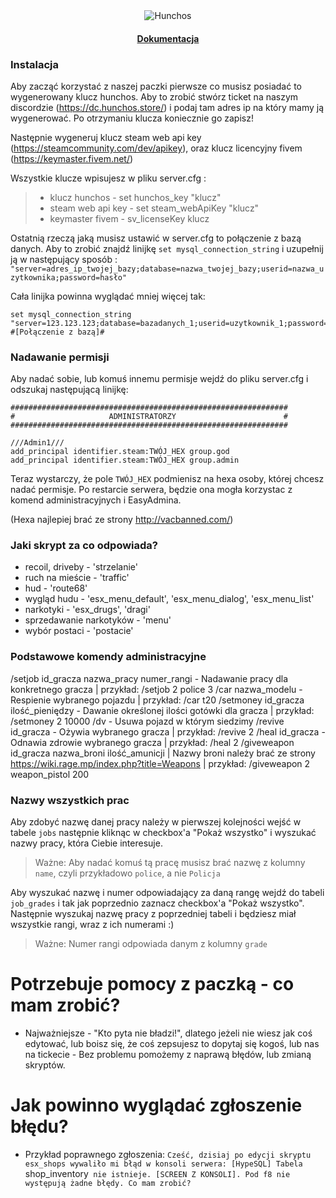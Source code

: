 <div align="center">
	<img src="logo.gif" alt="Hunchos">
	<br>
	<h4>
		<a href="https://hunchos.store/">Dokumentacja</a>
	</h4>
</div>

### Instalacja

Aby zacząć korzystać z naszej paczki pierwsze co musisz posiadać to wygenerowany klucz hunchos. Aby to zrobić stwórz ticket na naszym discordzie (https://dc.hunchos.store/) i podaj tam adres ip na który mamy ją wygenerować. Po otrzymaniu klucza koniecznie go zapisz!

Następnie wygeneruj klucz steam web api key (https://steamcommunity.com/dev/apikey), oraz klucz licencyjny fivem (https://keymaster.fivem.net/)

Wszystkie klucze wpisujesz w pliku server.cfg :
> - klucz hunchos - set hunchos_key "klucz" 
> - steam web api key - set steam_webApiKey "klucz" 
> - keymaster fivem - sv_licenseKey klucz 

Ostatnią rzeczą jaką musisz ustawić w server.cfg to połączenie z bazą danych. Aby to zrobić znajdź linijkę `set mysql_connection_string`  i uzupełnij ją w następujący sposób : `"server=adres_ip_twojej_bazy;database=nazwa_twojej_bazy;userid=nazwa_uzytkownika;password=hasło"`

Cała linijka powinna wyglądać mniej więcej tak:
```
set mysql_connection_string "server=123.123.123;database=bazadanych_1;userid=uzytkownik_1;password=tajne_haslo" #[Połączenie z bazą]#
```

### Nadawanie permisji
Aby nadać sobie, lub komuś innemu permisje wejdź do pliku server.cfg i odszukaj następującą linijkę:
```
##############################################################
#                     ADMINISTRATORZY                        #
##############################################################

///Admin1///
add_principal identifier.steam:TWÓJ_HEX group.god  
add_principal identifier.steam:TWÓJ_HEX group.admin
```
Teraz wystarczy, że pole `TWÓJ_HEX` podmienisz na hexa osoby, której chcesz nadać permisje. Po restarcie serwera, będzie ona mogła korzystac z komend administracyjnych i EasyAdmina.

(Hexa najlepiej brać ze strony http://vacbanned.com/)

### Jaki skrypt za co odpowiada?
- recoil, driveby - 'strzelanie'
- ruch na mieście - 'traffic'
- hud - 'route68'
- wygląd hudu - 'esx_menu_default', 'esx_menu_dialog', 'esx_menu_list'
- narkotyki - 'esx_drugs', 'dragi'
- sprzedawanie narkotyków - 'menu'
- wybór postaci - 'postacie'

### Podstawowe komendy administracyjne
/setjob id_gracza nazwa_pracy numer_rangi - Nadawanie pracy dla konkretnego gracza | przykład: /setjob 2 police 3
/car nazwa_modelu - Respienie wybranego pojazdu | przykład: /car t20
/setmoney id_gracza ilość_pieniędzy - Dawanie określonej ilości gotówki dla gracza | przykład: /setmoney 2 10000
/dv - Usuwa pojazd w którym siedzimy
/revive id_gracza - Ożywia wybranego gracza | przykład: /revive 2
/heal id_gracza - Odnawia zdrowie wybranego gracza | przykład: /heal 2
/giveweapon id_gracza nazwa_broni ilość_amunicji | Nazwy broni należy brać ze strony https://wiki.rage.mp/index.php?title=Weapons | przykład: /giveweapon 2 weapon_pistol 200

### Nazwy wszystkich prac

Aby zdobyć nazwę danej pracy należy w pierwszej kolejności wejść w tabele `jobs` następnie kliknąc w checkbox'a "Pokaż wszystko" i wyszukać nazwy pracy, która Ciebie interesuje.
> Ważne: Aby nadać komuś tą pracę musisz brać nazwę z kolumny `name`, czyli przykładowo `police`, a nie `Policja`

Aby wyszukać nazwę i numer odpowiadający za daną rangę wejdź do tabeli `job_grades` i tak jak poprzednio zaznacz checkbox'a "Pokaż wszystko". Następnie wyszukaj nazwę pracy z poprzedniej tabeli i będziesz miał wszystkie rangi, wraz z ich numerami :)
> Ważne: Numer rangi odpowiada danym z kolumny `grade`




# Potrzebuje pomocy z paczką - co mam zrobić?
- Najważniejsze - "Kto pyta nie bładzi!", dlatego jeżeli nie wiesz jak coś edytować, lub boisz się, że coś zepsujesz to dopytaj się kogoś, lub nas na tickecie - Bez problemu pomożemy z naprawą błędów, lub zmianą skryptów.

# Jak powinno wyglądać zgłoszenie błędu?
- Przykład poprawnego zgłoszenia: `Cześć, dzisiaj po edycji skryptu esx_shops wywaliło mi błąd w konsoli serwera: [HypeSQL] Tabela `shop_inventory` nie istnieje. [SCREEN Z KONSOLI]. Pod f8 nie występują żadne błędy. Co mam zrobić?`
